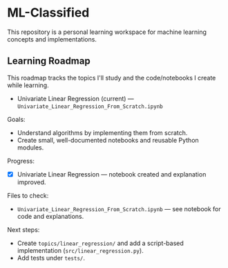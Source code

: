 # ML-Classified

This repository is a personal learning workspace for machine learning concepts and implementations.

## Learning Roadmap

This roadmap tracks the topics I'll study and the code/notebooks I create while learning.

- Univariate Linear Regression (current) — `Univariate_Linear_Regression_From_Scratch.ipynb`


Goals:

- Understand algorithms by implementing them from scratch.
- Create small, well-documented notebooks and reusable Python modules.

Progress:

- [x] Univariate Linear Regression — notebook created and explanation improved.

Files to check:

- `Univariate_Linear_Regression_From_Scratch.ipynb` — see notebook for code and explanations.

Next steps:

- Create `topics/linear_regression/` and add a script-based implementation (`src/linear_regression.py`).
- Add tests under `tests/`.
